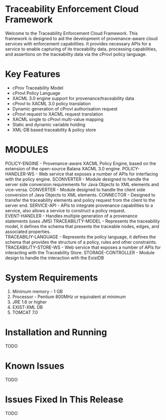 Traceability Enforcement Cloud Framework
========================================

Welcome to the Traceability Enforcement Cloud Framework. This framework is designed to aid the development of provenance-aware cloud services with enforcement capabilities. 
It provides necessary APIs for a service to enable capturing of its traceability data, processing capabilities, and assertions on the traceability data via the cProvl policy language.  

Key Features
============

* cProv Traceability Model 
* cProvl Policy Language
* XACML 3.0 engine support for provenance/traceability data 
* cProvl to XACML 3.0 policy translation
* Dynamic generation of cProvl authorisation request
* cProvl request to XACML request translation
* XACML single to cProvl multi-value mapping
* Static and dynamic variable holding 
* XML-DB based traceability & policy store

MODULES
==============================================

POLICY-ENGINE -  Provenance-aware XACML Policy Engine, based on the extension of the open-source Balana XACML 3.0 engine.
POLICY-HANDLER-WS - Web service that exposes a number of APIs for interfacing with the policy engine. 
SCONVERTER - Module designed to handle the server side conversion requirements for Java Objects to XML elements and vice-versa.
CONVERTER - Module designed to handle the client side conversion of Java Objects to XML elements. 
CONNECTOR - Designed to transfer the traceability elements and policy request from the client to the server end.
SERVICE-API - APIs to integrate provenance capabilities to a service, also allows a service to construct a policy request.  
EVENT-HANDLER - Handles multiple generation of a provenance statements (uses JMS)
TRACEABILITY-MODEL - Represents the traceability model, it defines the schema that presents the traceable nodes, edges, and associated properties.  
TRACEABILIY-LANGUAGE - Represents the policy language, it defines the schema that provides the structure of a policy, rules and other constraints.
TRACEABILITY-STORE-WS - Web service that exposes a number of APIs for interacting with the Traceability Store.
STORAGE-CONTROLLER - Module design to handle the interaction with the ExistDB 

System Requirements
===================
1. Minimum memory - 1 GB
2. Processor      - Pentium 800MHz or equivalent at minimum
3. JRE 1.6 or higher
4. EXIST-XML DB
5. TOMCAT 7.0

Installation and Running
========================
TODO

Known Issues
============
TODO

Issues Fixed In This Release
============================
TODO
